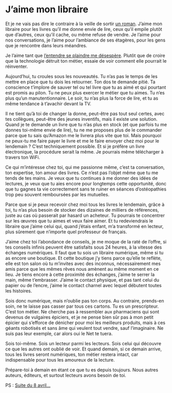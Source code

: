# J’aime mon libraire

Et je ne vais pas dire le contraire à la veille de sortir [un roman](https://tcrouzet.com/la-quatrieme-theorie/). J’aime mon libraire pour les livres qu’il me donne envie de lire, ceux qu’il empile plutôt que d’autres, ceux qu’il cache, ou même refuse de vendre. Je l’aime pour nos conversations, je l’aime pour l’ambiance de ses étagères, pour les gens que je rencontre dans leurs méandres.<span id="more-31749"></span>

Je l’aime tant que [l’entendre se plaindre me désespère](http://www.actualitte.com/librairies/librairie-quelques-solutions-contre-pauperisation-du-secteur-41026.htm). Plutôt que de croire que la technologie détruit ton métier, essaie de voir comment elle pourrait le réinventer.

Aujourd’hui, tu croules sous les nouveautés. Tu n’as pas le temps de les mettre en place que tu dois les retourner. Ton dos te demande pitié. Ta conscience t’implore de sauver tel ou tel livre que tu as aimé et qui pourtant est promis au pilon. Tu ne peux plus exercer le métier que tu aimes. Tu n’es plus qu’un manutentionnaire. Le soir, tu n’as plus la force de lire, et tu as même tendance à t’avachir devant la TV.

Il ne tient qu’à toi de changer la donne, peut-être pas tout seul certes, avec tes collègues, peut-être des jeunes inventifs, mais il existe une solution. Quand je te demande un livre que tu n’as plus en stock (et que parfois tu me donnes toi-même envie de lire), tu ne me proposes plus de le commander parce que tu sais qu’Amazon me le livrera plus vite que toi. Mais pourquoi ne peux-tu me faire payer le livre et me le faire envoyer chez moi pour le lendemain ? C’est techniquement possible. Et si je préfère un livre électronique, la procédure serait la même. Je pourrais même télécharger à travers ton WiFi.

Ce qui m’intéresse chez toi, qui me passionne même, c’est ta conversation, ton expertise, ton amour des livres. Ce n’est pas l’objet même que tu me tends de tes mains. Je veux que tu continues à me donner des idées de lectures, je veux que tu aies encore pour longtemps cette opportunité, donc que tu gagnes ta vie correctement sans te ruiner en séances d’ostéopathies trop peu souvent remboursées par les mutuelles.

Parce que si je peux recevoir chez moi tous les livres le lendemain, grâce à toi, tu n’as plus besoin de stocker des dizaines de milliers de références, juste au cas où passerait par hasard un acheteur. Tu pourrais te concentrer sur les œuvres que tu aimes et veux faire aimer. Et tu redeviendrais le libraire que j’aime celui qui, quand j’étais enfant, m’a transformé en lecteur, plus sûrement que n’importe quel professeur de français.

J’aime chez toi l’abondance de conseils, je me moque de la raté de l’offre, si tes conseils infinis peuvent être satisfaits sous 24 heures, à la vitesse des échanges numériques. Il faut que tu sois un libraire numérique, même si tu as encore une boutique. Et cette boutique j’y tiens parce qu’elle te reflète, elle est ton salon où tu m’invites avec des inconnus, nécessairement mes amis parce que les mêmes rêves nous amènent au même moment en ce lieu. Je tiens encore à cette proximité des échanges, j’aime te serrer la main, même t’embrasser. J’aime le contact physique, et pas tant celui du papier ou de l’encre, j’aime le contact charnel avec lequel débutent toutes les histoires.

Sois donc numérique, mais n’oublie pas ton corps. Au contraire, prends-en soin, ne te laisse pas casser par tous ces cartons. Tu es un prescripteur. C’est ton métier. Ne cherche pas à ressembler aux pharmaciens qui sont devenus de vulgaires épiciers, et je ne pense bien sûr pas à mon petit épicier qui s’efforce de dénicher pour moi les meilleurs produits, mais à ces géants robotisés et sans âme qui veulent tout vendre, sauf l’imaginaire. Ne suis pas leur exemple, car alors oui le Net te tuera.

Sois toi-même. Sois un lecteur parmi les lecteurs. Sois celui qui découvre ce que les autres ont oublié de voir. Et quand demain, si ce demain arrive, tous les livres seront numériques, ton métier restera intact, car indispensable pour tous les amoureux de la lecture.

Prépare-toi à demain en étant ce que tu es depuis toujours. Nous autres auteurs, éditeurs, et surtout lecteurs avons besoin de toi.

PS : [Suite du 8 avril…](https://tcrouzet.com/2013/04/08/jaime-toujours-les-libraires/)